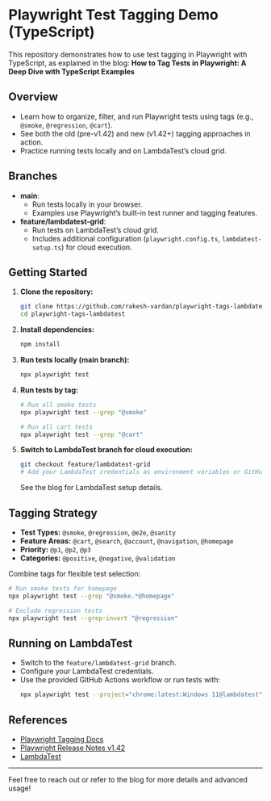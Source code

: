# Playwright Test Tagging Demo (TypeScript)

This repository demonstrates how to use test tagging in Playwright with TypeScript, as explained in the blog:
**How to Tag Tests in Playwright: A Deep Dive with TypeScript Examples**

## Overview

- Learn how to organize, filter, and run Playwright tests using tags (e.g., `@smoke`, `@regression`, `@cart`).
- See both the old (pre-v1.42) and new (v1.42+) tagging approaches in action.
- Practice running tests locally and on LambdaTest’s cloud grid.

## Branches

- **main**:  
  - Run tests locally in your browser.
  - Examples use Playwright’s built-in test runner and tagging features.
- **feature/lambdatest-grid**:  
  - Run tests on LambdaTest’s cloud grid.
  - Includes additional configuration (`playwright.config.ts`, `lambdatest-setup.ts`) for cloud execution.

## Getting Started

1. **Clone the repository:**
   ```sh
   git clone https://github.com/rakesh-vardan/playwright-tags-lambdatest.git
   cd playwright-tags-lambdatest
   ```

2. **Install dependencies:**
   ```sh
   npm install
   ```

3. **Run tests locally (main branch):**
   ```sh
   npx playwright test
   ```

4. **Run tests by tag:**
   ```sh
   # Run all smoke tests
   npx playwright test --grep "@smoke"

   # Run all cart tests
   npx playwright test --grep "@cart"
   ```

5. **Switch to LambdaTest branch for cloud execution:**
   ```sh
   git checkout feature/lambdatest-grid
   # Add your LambdaTest credentials as environment variables or GitHub secrets
   ```

   See the blog for LambdaTest setup details.

## Tagging Strategy

- **Test Types:** `@smoke`, `@regression`, `@e2e`, `@sanity`
- **Feature Areas:** `@cart`, `@search`, `@account`, `@navigation`, `@homepage`
- **Priority:** `@p1`, `@p2`, `@p3`
- **Categories:** `@positive`, `@negative`, `@validation`

Combine tags for flexible test selection:
```sh
# Run smoke tests for homepage
npx playwright test --grep "@smoke.*@homepage"

# Exclude regression tests
npx playwright test --grep-invert "@regression"
```

## Running on LambdaTest

- Switch to the `feature/lambdatest-grid` branch.
- Configure your LambdaTest credentials.
- Use the provided GitHub Actions workflow or run tests with:
  ```sh
  npx playwright test --project="chrome:latest:Windows 11@lambdatest" --grep "@smoke"
  ```

## References

- [Playwright Tagging Docs](https://playwright.dev/docs/test-annotations#tag-tests)
- [Playwright Release Notes v1.42](https://playwright.dev/docs/release-notes#version-142)
- [LambdaTest](https://www.lambdatest.com/)

---

Feel free to reach out or refer to the blog for more details and advanced usage!
